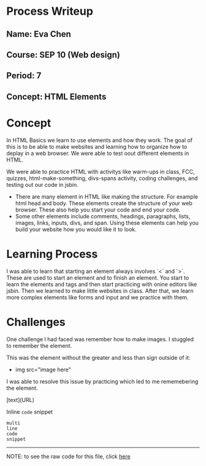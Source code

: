 # Process Writeup

## Name: Eva Chen
## Course: SEP 10 (Web design)
## Period: 7
## Concept: HTML Elements

<h1>Concept</h1>
In HTML Basics we learn to use elements and how they work. The goal of this is to be able to make websites and learning how to organize how to deplay in a web browser. We were able to test oout different elements in HTML.

We were able to practice HTML with activitys like warm-ups in class, FCC, quizzes, html-make-something, divs-spans activity, coding challenges, and testing out our code in jsbin.


* There are many element in HTML like making the structure. For example html head and body. These elements create the structure of your web browser. These also help you start your code and end your code.
* Some other elements include comments, headings, paragraphs, lists, images, links, inputs, divs, and span. Using these elements can help you build your website how you would like it to look.


<h1>Learning Process</h1>
<p>I was able to learn that starting an element always involves `<` and `>`. These are used to start an element and to finish an element. You start to learn the elements and tags and then start practicing with onine editors like jsbin. Then we learned to make little websites in class. After that, we learn more complex elements like forms and input and we practice with them.</p>


<h1>Challenges</h1>
<p>One challenge I had faced was remember how to make images. I stuggled to remember the element.
<p>This was the element without the greater and less than sign outside of it:</p>
<ul>
<li>img src="image here"</li>
</ul>

<p>I was able to resolve this issue by practicing which led to me rememebering the element.</p>
[text](URL)

Inline `code` snippet

```language
multi
line
code
snippet
```

---

NOTE: to see the raw code for this file, click [here](https://raw.githubusercontent.com/hstatsep/other/main/writeups/template.md)
